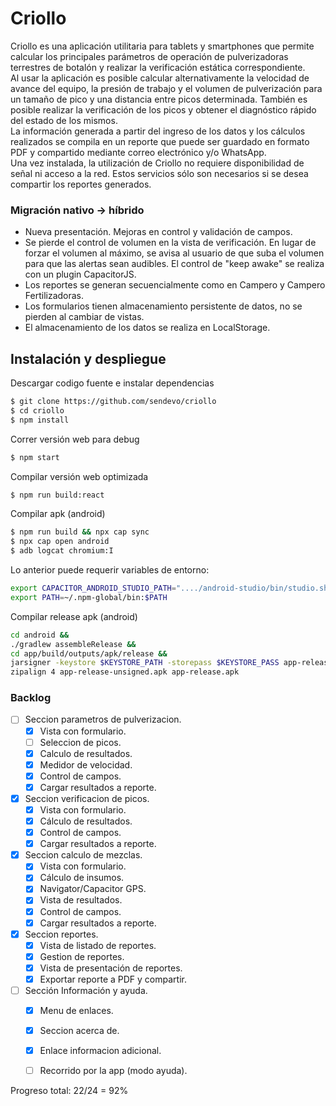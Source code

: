 # Criollo

Criollo es una aplicación utilitaria para tablets y smartphones que permite calcular los principales parámetros de operación de pulverizadoras terrestres de botalón y realizar la verificación estática correspondiente.  
Al usar la aplicación es posible calcular alternativamente la velocidad de avance del equipo, la presión de trabajo y el volumen de pulverización para un tamaño de pico y una distancia entre picos determinada. También es posible realizar la verificación de los picos y obtener el diagnóstico rápido del estado de los mismos.  
La información generada a partir del ingreso de los datos y los cálculos realizados se compila en un reporte que puede ser guardado en formato PDF y compartido mediante correo electrónico y/o WhatsApp.  
Una vez instalada, la utilización de Criollo no requiere disponibilidad de señal ni acceso a la red. Estos servicios sólo son necesarios si se desea compartir los reportes generados.         


### Migración nativo -> híbrido
  - Nueva presentación. Mejoras en control y validación de campos.  
  - Se pierde el control de volumen en la vista de verificación. En lugar de forzar el volumen al máximo, se avisa al usuario de que suba el volumen para que las alertas sean audibles. El control de "keep awake" se realiza con un plugin CapacitorJS.  
  - Los reportes se generan secuencialmente como en Campero y Campero Fertilizadoras.  
  - Los formularios tienen almacenamiento persistente de datos, no se pierden al cambiar de vistas.  
  - El almacenamiento de los datos se realiza en LocalStorage.  

## Instalación y despliegue

Descargar codigo fuente e instalar dependencias
```bash
$ git clone https://github.com/sendevo/criollo
$ cd criollo
$ npm install
```

Correr versión web para debug
```bash
$ npm start
```

Compilar versión web optimizada
```bash
$ npm run build:react
```

Compilar apk (android)
```bash
$ npm run build && npx cap sync
$ npx cap open android
$ adb logcat chromium:I
```

Lo anterior puede requerir variables de entorno:
```bash
export CAPACITOR_ANDROID_STUDIO_PATH="..../android-studio/bin/studio.sh"
export PATH=~/.npm-global/bin:$PATH  
```


Compilar release apk (android)
```bash
cd android && 
./gradlew assembleRelease && 
cd app/build/outputs/apk/release &&
jarsigner -keystore $KEYSTORE_PATH -storepass $KEYSTORE_PASS app-release-unsigned.apk $KEYSTORE_ALIAS && 
zipalign 4 app-release-unsigned.apk app-release.apk
```


### Backlog

  - [ ] Seccion parametros de pulverizacion.  
    - [x] Vista con formulario.  
    - [ ] Seleccion de picos.  
    - [x] Calculo de resultados.  
    - [x] Medidor de velocidad.  
    - [x] Control de campos.  
    - [x] Cargar resultados a reporte.  
  - [x] Seccion verificacion de picos.  
    - [x] Vista con formulario.  
    - [x] Cálculo de resultados.  
    - [x] Control de campos.  
    - [x] Cargar resultados a reporte.  
  - [x] Seccion calculo de mezclas.  
    - [x] Vista con formulario.  
    - [x] Cálculo de insumos.  
    - [x] Navigator/Capacitor GPS.  
    - [x] Vista de resultados.  
    - [x] Control de campos.  
    - [x] Cargar resultados a reporte.  
  - [x] Seccion reportes.  
    - [x] Vista de listado de reportes.  
    - [x] Gestion de reportes.  
    - [x] Vista de presentación de reportes.  
    - [x] Exportar reporte a PDF y compartir.  
  - [ ] Sección Información y ayuda.  
    - [x] Menu de enlaces.  
    - [x] Seccion acerca de.  
    - [x] Enlace informacion adicional.  
    - [ ] Recorrido por la app (modo ayuda).  


Progreso total: 22/24 = 92%
